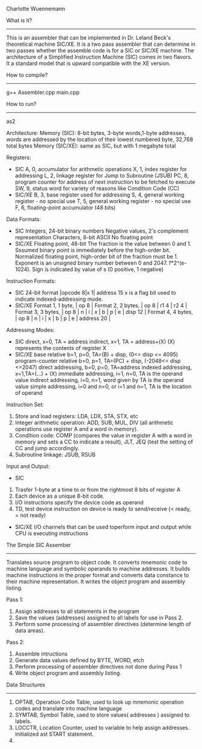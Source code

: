 Charlotte Wuennemann

What is it?
***********
This is an assembler that can be implemented in Dr. Leland Beck's theoretical 
machine SIC/XE.  It is a two pass assembler that can determine in two passes 
whether the assemble code is for a SIC or SIC/XE machine. The architecture of a 
Simplified Instruction Machine (SIC) comes in two flavors.  It a standard model 
that is upward compatible with the XE version.  


How to compile?
***************
g++ Assembler.cpp main.cpp

How to run?
***********
as2 

Architecture: 
Memory (SIC): 8-bit bytes, 3-byte words,1-byte addresses, words are addressed by
the location of their lowest numbered byte, 32,768 total bytes
Memory (SIC/XE): same as SIC, but with 1 megabyte total

Registers: 
* SIC
A, 0, accumulator for arithmetic operations
X, 1, index register for addressing
L, 2, linkage register for Jump to Subroutine (JSUB)
PC, 8, program counter for address of next instruction to be fetched to execute
SW, 9, status word for variety of reasons like Condition Code (CC)
* SIC/XE
B, 3, base register used for addressing
S, 4, general working register - no special use
T, 5, general working register - no special use
F, 6, floating-point accumulator (48 bits) 

Data Formats:
* SIC 
Integers, 24-bit binary numbers
Negative values, 2's complement representation
Characters, 8-bit ASCII
No floating point
* SIC/XE
Floating point, 48-bit
The fraction is the value between 0 and 1. Sssumed binary point is immediately 
before the high-order bit. Normalized floating point, high-order bit of the 
fraction must be 1. Exponent is an unsigned binary number between 0 and 2047.
f*2^(e-1024).  Sign is indicated by value of s (0 positive, 1 negative)

Instruction Formats:
* SIC
24-bit format
|opcode 8|x 1| address 15 
x is a flag bit used to indicate indexed-addressing mode.
* SIC/XE
Format 1, 1 byte, | op 8 |
Format 2, 2 bytes, | op 8 | r1 4 | r2 4 |
Format 3, 3 bytes, | op 8 | n | i | x | b | p | e |  disp 12 |
Format 4, 4 bytes, | op 8 | n | i | x | b | p | e |  address 20 |

Addressing Modes:
* SIC 
direct, x=0, TA = address
indirect, x=1, TA = address+(X)
(X) represents the contents of register X
* SIC/XE
base relative b=1, p=0, TA=(B) + disp, (0<= disp <= 4095)
program-counter relative b=0, p=1, TA=(PC) + disp, (-2048<= disp <=2047)
direct addressing, b=0, p=0, TA=address
indexed addressing, x=1,TA=(...) + (X)
immediate addressing, i=1, n=0, TA is the operand value
indirect addressing, i=0, n=1, word given by TA is the operand value
simple addressing, i=0 and n=0, or i=1 and n=1, TA is the location of operand


Instruction Set:
1. Store and load registers: LDA, LDX, STA, STX, etc
2. Integer arithmetic operation: ADD, SUB, MUL, DIV (all arithmetic operations 
use register A and a word in memory).
3. Condition code: COMP (compares the value in register A with a word in memory 
and sets a CC to indicate a result), JLT, JEQ (test the setting of CC and jump 
accordingly.
4. Subroutine linkage: JSUB, RSUB

Input and Output:
* SIC
1. Trasfer 1-byte at a time to or from the rightmost 8 bits of register A
2. Each device as a unique 8-bit code.
3. I/O instructions specify the device code as operand
4. TD, test device instruction on  device is ready to send/receive (< ready,
= not ready)
* SIC/XE
I/O channels that can be used toperform input and output while CPU is executing 
instructions


The Simple SIC Assember
***********************
Translates source program to object code. It converts mnemonic code to machine 
language and symbolic operands to machine addresses.  It builds machine
instructions in the proper format and converts data constance to their machine 
representation.  It writes the object program and assembly listing.

Pass 1:
1. Assign addresses to all statements in the program
2. Save the values (addresses) assigned to all labels for use in Pass 2.
3. Perform some processing of assembler directives (determine length of data
areas).

Pass 2:
1. Assemble intructions 
2. Generate data values defined by BYTE, WORD, etch
3. Perform processing of assembler directives not done during Pass 1
4. Write object program and assembly listing.


Data Structures
******************
1. OPTAB, Operation Code Table, used to look up mnemonic operation codes and 
translate into machine language
2. SYMTAB, Symbol Table, used to store values( addresses ) assigned to labels.
3. LOCCTR, Location Counter, used to variable to help assign addresses. 
Initialized ast START statement.
4. 


